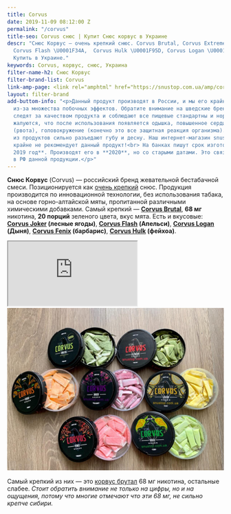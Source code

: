 ```yaml
---
title: Corvus
date: 2019-11-09 08:12:00 Z
permalink: "/corvus"
title-seo: Corvus снюс | Купит Снюс корвус в Украине
descr: "Снюс Корвус — очень крепкий снюс. Corvus Brutal, Corvus Extreme, Corvus Joker,
  Corvus Flash \U0001F34A,  Corvus Hulk \U0001F95D, Corvus Logan \U0001F348 и другие.
  Купить в Украине."
keywords: Corvus, корвус, снюс, Украина
filter-name-h2: Снюс Корвус
filter-brand-list: Corvus
link-amp-page: <link rel="amphtml" href="https://snustop.com.ua/amp/corvus">
layout: filter-brand
add-buttom-info: "<p>Данный продукт производят в России, и мы его крайне не рекомендуем
  из-за множества побочных эффектов. Обратите внимание на шведские бренды, которые
  следят за качеством продукта и соблюдают все пищевые стандартны и нормы.<br> Многие
  жалуются, что после использования появляется одышка, повышенное сердцебиение, тошнота
  (рвота), головокружение (конечно это все защитная реакция организма). Некоторые
  из продуктов сильно разъедают губу и десну. Наш интернет-магазин snustop.com.ua
  крайне не рекомендует данный продукт!<br> На банках пишут срок изготовления **декабрь
  2019 год**. Производят его в **2020**, но со старыми датами. Это связано с запретом
  в РФ данной продукции.</p>"
---
```


<b>Снюс Корвус</b> (Corvus) — российский бренд жевательной бестабачной смеси. Позиционируется как <a href="/ultra-strong">очень крепкий</a> снюс. Продукция производится по инновационной технологии, без использования табака, на основе горно-алтайской мяты, пропитанной различными химическими добавками. Самый крепкий — <b><a href="/corvus-brutal">Corvus Brutal</a></b>, <b>68 мг</b> никотина, <b>20 порций</b> зеленого цвета, вкус мята. Есть и вкусовые: <b><a href="/corvus-joker">Corvus Joker</a> (лесные ягоды)</b>, <b><a href="/corvus-flash">Corvus Flash</a> (Апельси)</b>, <b><a href="/corvus-logan">Corvus Logan</a> (Дыня)</b>, <b><a href="/corvus-fenix-barberry">Corvus Fenix</a> (барбарис)</b>, <b><a href="/corvus-hulk">Corvus Hulk</a> (фейхоа)</b>.

<div class="embed-responsive embed-responsive-16by9 mb-3">
  <iframe class="embed-responsive-item" src="https://www.youtube.com/embed/zTAAx16JajU" allowfullscreen></iframe>
</div>

<div class="popup-gallery">
 <a href="/img/products/corvus/covrus-all.jpg" title="Corvus в открытом виде, все вкусы"><img class="img-fluid" src="/img/products/corvus/covrus-all.jpg" alt="Снюс корвус все вкусы"></a>
</div>

Самый крепкий из них — это <a href="/corvus-brutal">корвус брутал</a> 68 мг никотина, остальные слабее. <i>Стоит обратить внимание не только на цифры, но и на ощущения, потому что многие отмечают что эти 68 мг, не сильно крепче сибири.</i>